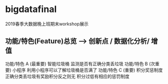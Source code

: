 # bigdatafinal
2019春季大数据晚上班期末workshop展示
## 功能/特色(Feature)总览 --> 创新点 / 数据化分析/ 增值
功能/特色 A (最重要) 智能垃圾桶 监测是否有正确分类丢垃圾
功能/特色 B  (次重要) 小程序  利用小程序可以了解垃圾桶是否满了
功能/特色 C (重要) 积分奖惩制度 正确分类丢垃圾有奖励积分反之则无 积分过低有相应的惩罚制度
